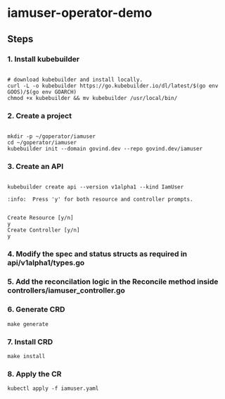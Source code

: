 # iamuser-operator-demo

## Steps
### 1. Install kubebuilder
 
```

# download kubebuilder and install locally.
curl -L -o kubebuilder https://go.kubebuilder.io/dl/latest/$(go env GOOS)/$(go env GOARCH)
chmod +x kubebuilder && mv kubebuilder /usr/local/bin/

```
### 2. Create a project
 
```

mkdir -p ~/goperator/iamuser
cd ~/goperator/iamuser
kubebuilder init --domain govind.dev --repo govind.dev/iamuser
```
### 3. Create an API
 ```

kubebuilder create api --version v1alpha1 --kind IamUser

:info:  Press 'y' for both resource and controller prompts.


Create Resource [y/n]
y
Create Controller [y/n]
y
```
### 4. Modify the spec and status structs as required in api/v1alpha1/types.go

### 5. Add the reconcilation logic in the Reconcile method inside controllers/iamuser_controller.go

### 6. Generate CRD
```
make generate
```
### 7. Install CRD
```
make install
```
### 8. Apply the CR
```
kubectl apply -f iamuser.yaml
```
